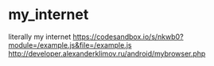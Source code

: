 # my_internet
literally my internet
https://codesandbox.io/s/nkwb0?module=/example.js&file=/example.js
http://developer.alexanderklimov.ru/android/mybrowser.php